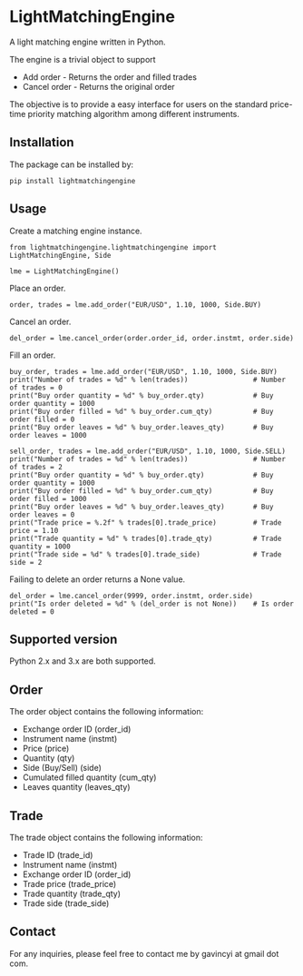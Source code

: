 # LightMatchingEngine

A light matching engine written in Python. 

The engine is a trivial object to support

* Add order - Returns the order and filled trades
* Cancel order - Returns the original order

The objective is to provide a easy interface for users on the standard
price-time priority matching algorithm among different instruments.

## Installation

The package can be installed by:

```
pip install lightmatchingengine
```

## Usage

Create a matching engine instance. 

```
from lightmatchingengine.lightmatchingengine import LightMatchingEngine, Side

lme = LightMatchingEngine()
```

Place an order.

```
order, trades = lme.add_order("EUR/USD", 1.10, 1000, Side.BUY)
```

Cancel an order.

```
del_order = lme.cancel_order(order.order_id, order.instmt, order.side)
```

Fill an order.

```
buy_order, trades = lme.add_order("EUR/USD", 1.10, 1000, Side.BUY)
print("Number of trades = %d" % len(trades))                # Number of trades = 0
print("Buy order quantity = %d" % buy_order.qty)            # Buy order quantity = 1000
print("Buy order filled = %d" % buy_order.cum_qty)          # Buy order filled = 0
print("Buy order leaves = %d" % buy_order.leaves_qty)       # Buy order leaves = 1000

sell_order, trades = lme.add_order("EUR/USD", 1.10, 1000, Side.SELL)
print("Number of trades = %d" % len(trades))                # Number of trades = 2
print("Buy order quantity = %d" % buy_order.qty)            # Buy order quantity = 1000
print("Buy order filled = %d" % buy_order.cum_qty)          # Buy order filled = 1000
print("Buy order leaves = %d" % buy_order.leaves_qty)       # Buy order leaves = 0
print("Trade price = %.2f" % trades[0].trade_price)         # Trade price = 1.10
print("Trade quantity = %d" % trades[0].trade_qty)          # Trade quantity = 1000
print("Trade side = %d" % trades[0].trade_side)             # Trade side = 2

```

Failing to delete an order returns a None value.

```
del_order = lme.cancel_order(9999, order.instmt, order.side)
print("Is order deleted = %d" % (del_order is not None))    # Is order deleted = 0
```

## Supported version

Python 2.x and 3.x are both supported.

## Order

The order object contains the following information:

* Exchange order ID (order_id)
* Instrument name (instmt)
* Price (price)
* Quantity (qty)
* Side (Buy/Sell) (side)
* Cumulated filled quantity (cum_qty)
* Leaves quantity (leaves_qty)

## Trade

The trade object contains the following information:

* Trade ID (trade_id)
* Instrument name (instmt)
* Exchange order ID (order_id)
* Trade price (trade_price)
* Trade quantity (trade_qty)
* Trade side (trade_side)

## Contact

For any inquiries, please feel free to contact me by gavincyi at gmail dot com.
